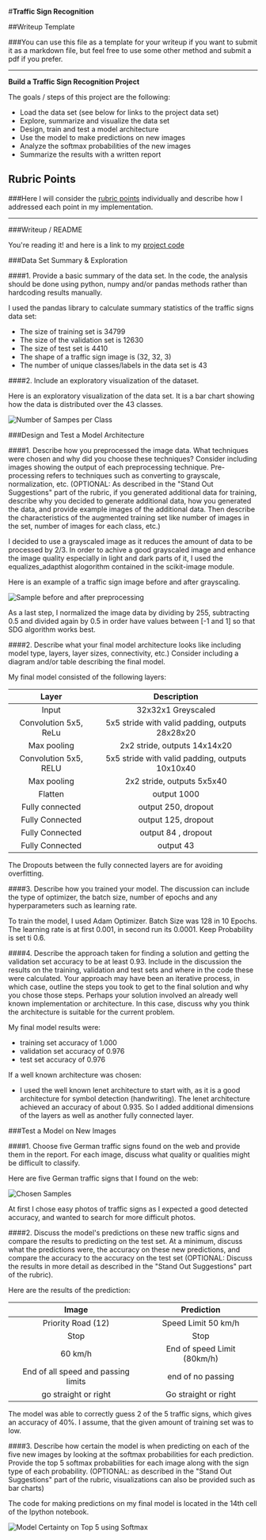 #**Traffic Sign Recognition** 

##Writeup Template

###You can use this file as a template for your writeup if you want to submit it as a markdown file, but feel free to use some other method and submit a pdf if you prefer.

---

**Build a Traffic Sign Recognition Project**

The goals / steps of this project are the following:
* Load the data set (see below for links to the project data set)
* Explore, summarize and visualize the data set
* Design, train and test a model architecture
* Use the model to make predictions on new images
* Analyze the softmax probabilities of the new images
* Summarize the results with a written report


[//]: # (Image References)

[image1]: ./writeup/number_of_samples_per_class.png "Number if Samples per Class"
[image2]: ./writeup/preprocessing_with_equalize_adapthist.PNG "Sample before and after preprocessing"
[image3]: ./writeup/chosen_samples.PNG "Chosen Samples"
[image4]: ./writeup/softmax.PNG "Model Certainty on Top 5 using Softmax"

## Rubric Points
###Here I will consider the [rubric points](https://review.udacity.com/#!/rubrics/481/view) individually and describe how I addressed each point in my implementation.  

---
###Writeup / README

You're reading it! and here is a link to my [project code](https://github.com/)

###Data Set Summary & Exploration

####1. Provide a basic summary of the data set. In the code, the analysis should be done using python, numpy and/or pandas methods rather than hardcoding results manually.

I used the pandas library to calculate summary statistics of the traffic
signs data set:

* The size of training set is 34799
* The size of the validation set is 12630
* The size of test set is 4410
* The shape of a traffic sign image is (32, 32, 3)
* The number of unique classes/labels in the data set is 43

####2. Include an exploratory visualization of the dataset.

Here is an exploratory visualization of the data set. It is a bar chart showing how the data is distributed over the 43 classes.

![Number of Sampes per Class][image1]

###Design and Test a Model Architecture

####1. Describe how you preprocessed the image data. What techniques were chosen and why did you choose these techniques? Consider including images showing the output of each preprocessing technique. Pre-processing refers to techniques such as converting to grayscale, normalization, etc. (OPTIONAL: As described in the "Stand Out Suggestions" part of the rubric, if you generated additional data for training, describe why you decided to generate additional data, how you generated the data, and provide example images of the additional data. Then describe the characteristics of the augmented training set like number of images in the set, number of images for each class, etc.)

I decided to use a grayscaled image as it reduces the amount of data to be processed by 2/3. In order to achive a good grayscaled image and enhance the image quality especially in light and dark parts of it, I used the equalizes_adapthist alogorithm contained in the scikit-image module.


Here is an example of a traffic sign image before and after grayscaling.

![Sample before and after preprocessing][image2]

As a last step, I normalized the image data by dividing by 255, subtracting 0.5 and divided again by 0.5 in order have values between [-1 and 1] so that SDG algorithm works best.


####2. Describe what your final model architecture looks like including model type, layers, layer sizes, connectivity, etc.) Consider including a diagram and/or table describing the final model.

My final model consisted of the following layers:

| Layer         		|     Description	        					| 
|:---------------------:|:---------------------------------------------:| 
| Input         		| 32x32x1 Greyscaled   							| 
| Convolution 5x5, ReLu     	| 5x5 stride with valid padding, outputs 28x28x20 	|
| Max pooling	      	| 2x2 stride,  outputs 14x14x20 				|
| Convolution 5x5, RELU	    | 5x5 stride with valid padding, outputs 10x10x40	|
| Max pooling | 2x2 stride, outputs 5x5x40 |
| Flatten		| output 1000        									|
| Fully connected				| output 250, dropout 					|
| Fully Connected				| output 125, dropout			        |
| Fully Connected        		| output 84	, dropout					|
| Fully Connected        		| output 43								|
 
The Dropouts between the fully connected layers are for avoiding overfitting.

####3. Describe how you trained your model. The discussion can include the type of optimizer, the batch size, number of epochs and any hyperparameters such as learning rate.

To train the model, I used Adam Optimizer. Batch Size was 128 in 10 Epochs. The learning rate is at first 0.001, in second run its 0.0001. Keep Probability is set ti 0.6.

####4. Describe the approach taken for finding a solution and getting the validation set accuracy to be at least 0.93. Include in the discussion the results on the training, validation and test sets and where in the code these were calculated. Your approach may have been an iterative process, in which case, outline the steps you took to get to the final solution and why you chose those steps. Perhaps your solution involved an already well known implementation or architecture. In this case, discuss why you think the architecture is suitable for the current problem.

My final model results were:
* training set accuracy of 1.000
* validation set accuracy of 0.976
* test set accuracy of 0.976

If a well known architecture was chosen:
* I used the well known lenet architecture to start with, as it is a good architecture for symbol detection (handwriting). The lenet architecture achieved an accuracy of about 0.935. So I added additional dimensions of the layers as well as another fully connected layer.

 

###Test a Model on New Images

####1. Choose five German traffic signs found on the web and provide them in the report. For each image, discuss what quality or qualities might be difficult to classify.

Here are five German traffic signs that I found on the web:

![Chosen Samples][image3]

At first I chose easy photos of traffic signs as I expected a good detected accuracy, and wanted to search for more difficult photos.

####2. Discuss the model's predictions on these new traffic signs and compare the results to predicting on the test set. At a minimum, discuss what the predictions were, the accuracy on these new predictions, and compare the accuracy to the accuracy on the test set (OPTIONAL: Discuss the results in more detail as described in the "Stand Out Suggestions" part of the rubric).

Here are the results of the prediction:

| Image			        |     Prediction	        					| 
|:---------------------:|:---------------------------------------------:| 
| Priority Road (12)	| Speed Limit 50 km/h 									| 
| Stop     			| Stop										|
| 60 km/h				| End of speed Limit (80km/h)											|
|End of all speed and passing limits	      		| end of no passing					 				|
| go straight or right			| Go straight or right     							|


The model was able to correctly guess 2 of the 5 traffic signs, which gives an accuracy of 40%. I assume, that the given amount of training set was to low.

####3. Describe how certain the model is when predicting on each of the five new images by looking at the softmax probabilities for each prediction. Provide the top 5 softmax probabilities for each image along with the sign type of each probability. (OPTIONAL: as described in the "Stand Out Suggestions" part of the rubric, visualizations can also be provided such as bar charts)

The code for making predictions on my final model is located in the 14th cell of the Ipython notebook.

![Model Certainty on Top 5 using Softmax][image4]
